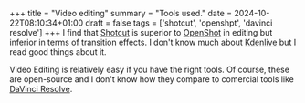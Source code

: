 +++
title = "Video editing"
summary = "Tools used."
date = 2024-10-22T08:10:34+01:00
draft = false
tags = ['shotcut', 'openshpt', 'davinci resolve']
+++
I find that [Shotcut](https://www.shotcut.org/) is superior to [OpenShot](https://www.openshot.org/) in editing but inferior in terms of transition effects. I don't know much about [Kdenlive](https://kdenlive.org/) but I read good things about it.

Video Editing is relatively easy if you have the right tools. Of course, these are open-source and I don't know how they compare to comercial tools like [DaVinci Resolve](https://www.blackmagicdesign.com/products/davinciresolve).
